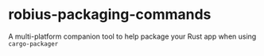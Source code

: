 # robius-packaging-commands
A multi-platform companion tool to help package your Rust app when using `cargo-packager`
